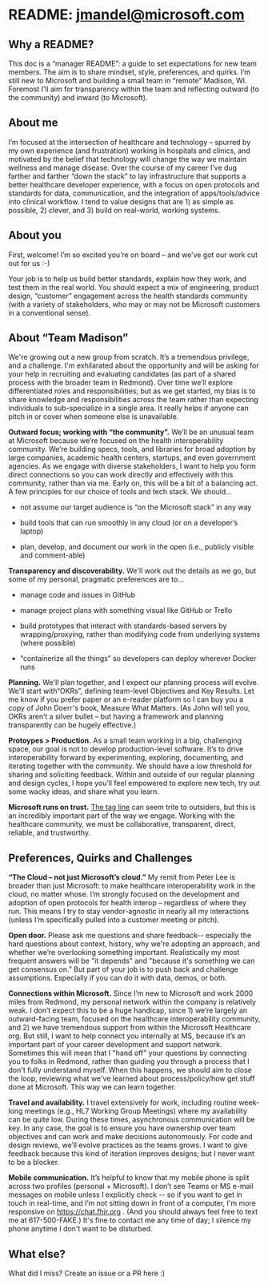 # README: jmandel@microsoft.com

## Why a README? 

This doc is a “manager README”: a guide to set expectations for new team members. The aim is to share mindset, style, preferences, and quirks. I’m still new to Microsoft and building a small team in “remote” Madison, WI. Foremost I’ll aim for transparency within the team and reflecting outward (to the community) and inward (to Microsoft). 

## About me 

I’m focused at the intersection of healthcare and technology – spurred by my own experience (and frustration) working in hospitals and clinics, and motivated by the belief that technology will change the way we maintain wellness and manage disease. Over the course of my career I’ve dug farther and farther “down the stack” to lay infrastructure that supports a better healthcare developer experience, with a focus on open protocols and standards for data, communication, and the integration of apps/tools/advice into clinical workflow. I tend to value designs that are 1) as simple as possible, 2) clever, and 3) build on real-world, working systems. 

## About you 

First, welcome! I’m so excited you’re on board – and we’ve got our work cut out for us :-) 

Your job is to help us build better standards, explain how they work, and test them in the real world. You should expect a mix of engineering, product design, “customer” engagement across the health standards community (with a variety of stakeholders, who may or may not be Microsoft customers in a conventional sense). 

## About “Team Madison” 

We're growing out a new group from scratch. It’s a tremendous privilege, and a challenge. I'm exhilarated about the opportunity and will be asking for your help in recruiting and evaluating candidates (as part of a shared process with the broader team in Redmond). Over time we’ll explore differentiated roles and responsibilities; but as we get started, my bias is to share knowledge and responsibilities across the team rather than expecting individuals to sub-specialize in a single area. It really helps if anyone can pitch in or cover when someone else is unavailable. 

**Outward focus; working with “the community”.** We’ll be an unusual team at Microsoft because we’re focused on the health interoperability community. We’re building specs, tools, and libraries for broad adoption by large companies, academic health centers, startups, and even government agencies. As we engage with diverse stakeholders, I want to help you form direct connections so you can work directly and effectively with this community, rather than via me. Early on, this will be a bit of a balancing act. A few principles for our choice of tools and tech stack. We should... 

 * not assume our target audience is “on the Microsoft stack” in any way 

 * build tools that can run smoothly in any cloud (or on a developer’s laptop) 

 * plan, develop, and document our work in the open (i.e., publicly visible and comment-able) 

**Transparency and discoverability.** We'll work out the details as we go, but some of my personal, pragmatic preferences are to... 

 * manage code and issues in GitHub 

 * manage project plans with something visual like GitHub or Trello 

 * build prototypes that interact with standards-based servers by wrapping/proxying, rather than modifying code from underlying systems (where possible) 

 * “containerize all the things” so developers can deploy wherever Docker runs 

**Planning.** We'll plan together, and I expect our planning process will evolve. We'll start with“OKRs”, defining team-level Objectives and Key Results. Let me know if you prefer paper or an e-reader platform so I can buy you a copy of John Doerr's book, Measure What Matters. (As John will tell you, OKRs aren’t a silver bullet – but having a framework and planning transparently can be hugely effective.) 

**Protoypes > Production.** As a small team working in a big, challenging space, our goal is not to develop production-level software. It’s to drive interoperability forward by experimenting, exploring, documenting, and iterating together with the community. We should have a low threshold for sharing and soliciting feedback. Within and outside of our regular planning and design cycles, I hope you’ll feel empowered to explore new tech, try out some wacky ideas, and share what you learn. 

**Microsoft runs on trust.** [The tag line](https://www.microsoft.com/en-us/legal/compliance/integrity) can seem trite to outsiders, but this is an incredibly important part of the way we engage. Working with the healthcare community, we must be collaborative, transparent, direct, reliable, and trustworthy.

## Preferences, Quirks and Challenges 

**“The Cloud – not just Microsoft’s cloud.”** My remit from Peter Lee is broader than just Microsoft: to make healthcare interoperability work in the cloud, no matter whose. I’m strongly focused on the development and adoption of open protocols for health interop – regardless of where they run. This means I try to stay vendor-agnostic in nearly all my interactions (unless I’m specifically pulled into a customer meeting or pitch). 

**Open door.** Please ask me questions and share feedback-- especially the hard questions about context, history, why we're adopting an approach, and whether we’re overlooking something important. Realistically my most frequent answers will be "it depends" and "because it's something we can get consensus on.”  But part of your job is to push back and challenge assumptions. Especially if you can do it with data, demos, or both. 

**Connections within Microsoft.** Since I’m new to Microsoft and work 2000 miles from Redmond, my personal network within the company is relatively weak. I don’t expect this to be a huge handicap, since 1) we’re largely an outward-facing team, focused on the healthcare interoperability community, and 2) we have tremendous support from within the Microsoft Healthcare org. But still, I want to help connect you internally at MS, because it’s an important part of your career development and support network. Sometimes this will mean that I "hand off" your questions by connecting you to folks in Redmond, rather than guiding you through a process that I don't fully understand myself. When this happens, we should aim to close the loop, reviewing what we've learned about process/policy/how get stuff done at Microsoft. This way we can learn together. 

**Travel and availability.** I travel extensively for work, including routine week-long meetings (e.g., HL7 Working Group Meetings) where my availability can be quite low. During these times, asynchronous communication will be key. In any case, the goal is to ensure you have ownership over team objectives and can work and make decisions autonomously. For code and design reviews, we’ll evolve practices as the teams grows. I want to give feedback because this kind of iteration improves designs; but I never want to be a blocker. 

**Mobile communication.** It’s helpful to know that my mobile phone is split across two profiles (personal + Microsoft). I don’t see Teams or MS e-mail messages on mobile unless I explicitly check -- so if you want to get in touch in real-time, and I’m not sitting down in front of a computer, I'm more responsive on https://chat.fhir.org . (And you should always feel free to text me at 617-500-FAKE.) It's fine to contact me any time of day; I silence my phone anytime I don't want to be disturbed. 

 
## What else? 

What did I miss? Create an issue or a PR here :)

 
